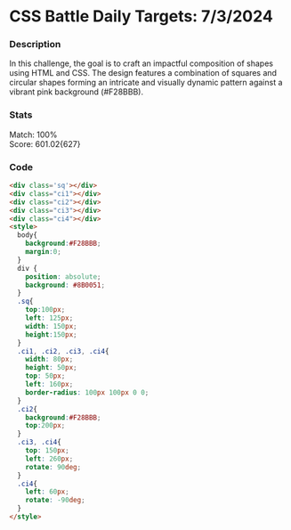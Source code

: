 # CSS Battle Daily Targets: 7/3/2024

### Description

In this challenge, the goal is to craft an impactful composition of shapes using HTML and CSS. The design features a combination of squares and circular shapes forming an intricate and visually dynamic pattern against a vibrant pink background (#F28BBB).

### Stats
Match: 100%  
Score: 601.02{627}

### Code

```html
<div class='sq'></div>
<div class="ci1"></div>
<div class="ci2"></div>
<div class="ci3"></div>
<div class="ci4"></div>
<style>
  body{
    background:#F28BBB;
    margin:0;
  }
  div {
    position: absolute;
    background: #8B0051;
  }
  .sq{
    top:100px;
    left: 125px;
    width: 150px;
    height:150px;
  }
  .ci1, .ci2, .ci3, .ci4{
    width: 80px;
    height: 50px;
    top: 50px;
    left: 160px;
    border-radius: 100px 100px 0 0;
  }
  .ci2{
    background:#F28BBB;
    top:200px;
  }
  .ci3, .ci4{
    top: 150px;
    left: 260px;
    rotate: 90deg;
  }
  .ci4{
    left: 60px;
    rotate: -90deg;
  }
</style>
```

